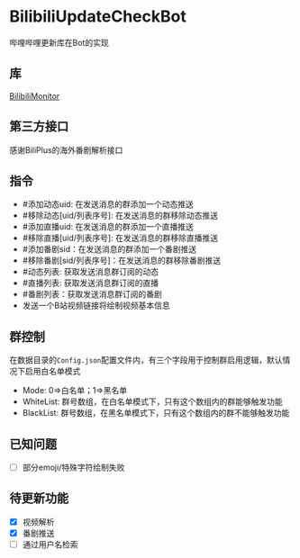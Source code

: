 # BilibiliUpdateCheckBot
 哔哩哔哩更新库在Bot的实现
 
## 库
[BilibiliMonitor](https://github.com/Hellobaka/BilibiliMonitor)

## 第三方接口
感谢BiliPlus的海外番剧解析接口

## 指令
* #添加动态uid: 在发送消息的群添加一个动态推送
* #移除动态[uid/列表序号]: 在发送消息的群移除动态推送
* #添加直播uid: 在发送消息的群添加一个直播推送
* #移除直播[uid/列表序号]: 在发送消息的群移除直播推送
* #添加番剧sid：在发送消息的群添加一个番剧推送
* #移除番剧[sid/列表序号]：在发送消息的群移除番剧推送
* #动态列表: 获取发送消息群订阅的动态
* #直播列表: 获取发送消息群订阅的直播
* #番剧列表：获取发送消息群订阅的番剧
* 发送一个B站视频链接将绘制视频基本信息

## 群控制
在数据目录的`Config.json`配置文件内，有三个字段用于控制群启用逻辑，默认情况下启用白名单模式
* Mode: 0=>白名单；1=>黑名单
* WhiteList: 群号数组，在白名单模式下，只有这个数组内的群能够触发功能
* BlackList: 群号数组，在黑名单模式下，只有这个数组内的群不能够触发功能

## 已知问题
- [ ] 部分emoji/特殊字符绘制失败

## 待更新功能
- [x] 视频解析
- [x] 番剧推送
- [ ] 通过用户名检索
